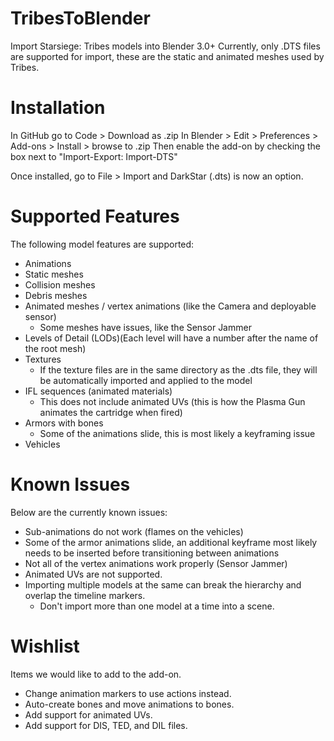 # TribesToBlender
Import Starsiege: Tribes models into Blender 3.0+
Currently, only .DTS files are supported for import, these are the static and animated meshes used by Tribes.

# Installation
In GitHub go to Code > Download as .zip
In Blender > Edit > Preferences > Add-ons > Install > browse to .zip
Then enable the add-on by checking the box next to "Import-Export: Import-DTS"

Once installed, go to File > Import and DarkStar (.dts) is now an option.

# Supported Features
The following model features are supported:
* Animations
* Static meshes
* Collision meshes
* Debris meshes
* Animated meshes / vertex animations (like the Camera and deployable sensor)
  * Some meshes have issues, like the Sensor Jammer
* Levels of Detail (LODs)(Each level will have a number after the name of the root mesh)
* Textures
  * If the texture files are in the same directory as the .dts file, they will be automatically imported and applied to the model
* IFL sequences (animated materials)
  * This does not include animated UVs (this is how the Plasma Gun animates the cartridge when fired)
* Armors with bones
  * Some of the animations slide, this is most likely a keyframing issue
* Vehicles

# Known Issues
Below are the currently known issues:
* Sub-animations do not work (flames on the vehicles)
* Some of the armor animations slide, an additional keyframe most likely needs to be inserted before transitioning between animations
* Not all of the vertex animations work properly (Sensor Jammer)
* Animated UVs are not supported.
* Importing multiple models at the same can break the hierarchy and overlap the timeline markers.
  * Don't import more than one model at a time into a scene.

# Wishlist
Items we would like to add to the add-on.
* Change animation markers to use actions instead.
* Auto-create bones and move animations to bones.
* Add support for animated UVs.
* Add support for DIS, TED, and DIL files.
